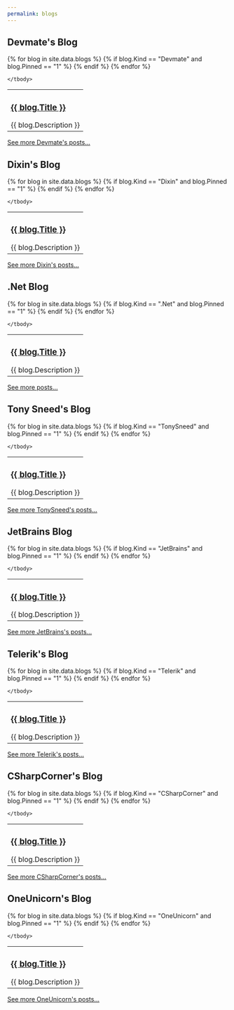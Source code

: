 ```yaml
---
permalink: blogs
---
```


<h2>Devmate's Blog</h2>

<table>
	<tbody>
{% for blog in site.data.blogs %}
	{% if blog.Kind == "Devmate" and blog.Pinned == "1" %}
		<tr>
			<td>
				<h3><a href="{{ blog.Url }}">{{ blog.Title }}</a></h3>
				{{ blog.Description }}
			</td>
		</tr>
	{% endif %}
{% endfor %}
				
	</tbody>
</table>

<a href="{{ site.github.url }}/devmate-blog">See more Devmate's posts...</a>

<h2>Dixin's Blog</h2>

<table>
	<tbody>
{% for blog in site.data.blogs %}
	{% if blog.Kind == "Dixin" and blog.Pinned == "1" %}
		<tr>
			<td>
				<h3><a href="{{ blog.Url }}">{{ blog.Title }}</a></h3>
				{{ blog.Description }}
			</td>
		</tr>
	{% endif %}
{% endfor %}
				
	</tbody>
</table>

<a href="{{ site.github.url }}/dixin-blog">See more Dixin's posts...</a>

<h2>.Net Blog</h2>

<table>
	<tbody>
{% for blog in site.data.blogs %}
	{% if blog.Kind == ".Net" and blog.Pinned == "1" %}
		<tr>
			<td>
				<h3><a href="{{ blog.Url }}">{{ blog.Title }}</a></h3>
				{{ blog.Description }}
			</td>
		</tr>
	{% endif %}
{% endfor %}
				
	</tbody>
</table>

<a href="{{ site.github.url }}/dot-net-blog">See more posts...</a>

<h2>Tony Sneed's Blog</h2>

<table>
	<tbody>
{% for blog in site.data.blogs %}
	{% if blog.Kind == "TonySneed" and blog.Pinned == "1" %}
		<tr>
			<td>
				<h3><a href="{{ blog.Url }}">{{ blog.Title }}</a></h3>
				{{ blog.Description }}
			</td>
		</tr>
	{% endif %}
{% endfor %}
				
	</tbody>
</table>

<a href="{{ site.github.url }}/tony-sneed-blog">See more TonySneed's posts...</a>

<h2>JetBrains Blog</h2>

<table>
	<tbody>
{% for blog in site.data.blogs %}
	{% if blog.Kind == "JetBrains" and blog.Pinned == "1" %}
		<tr>
			<td>
				<h3><a href="{{ blog.Url }}">{{ blog.Title }}</a></h3>
				{{ blog.Description }}
			</td>
		</tr>
	{% endif %}
{% endfor %}
				
	</tbody>
</table>

<a href="{{ site.github.url }}/jet-brains-blog">See more JetBrains's posts...</a>

<h2>Telerik's Blog</h2>

<table>
	<tbody>
{% for blog in site.data.blogs %}
	{% if blog.Kind == "Telerik" and blog.Pinned == "1" %}
		<tr>
			<td>
				<h3><a href="{{ blog.Url }}">{{ blog.Title }}</a></h3>
				{{ blog.Description }}
			</td>
		</tr>
	{% endif %}
{% endfor %}
				
	</tbody>
</table>

<a href="{{ site.github.url }}/telerik-blog">See more Telerik's posts...</a>

<h2>CSharpCorner's Blog</h2>

<table>
	<tbody>
{% for blog in site.data.blogs %}
	{% if blog.Kind == "CSharpCorner" and blog.Pinned == "1" %}
		<tr>
			<td>
				<h3><a href="{{ blog.Url }}">{{ blog.Title }}</a></h3>
				{{ blog.Description }}
			</td>
		</tr>
	{% endif %}
{% endfor %}
				
	</tbody>
</table>

<a href="{{ site.github.url }}/csharp-corner-blog">See more CSharpCorner's posts...</a>

<h2>OneUnicorn's Blog</h2>

<table>
	<tbody>
{% for blog in site.data.blogs %}
	{% if blog.Kind == "OneUnicorn" and blog.Pinned == "1" %}
		<tr>
			<td>
				<h3><a href="{{ blog.Url }}">{{ blog.Title }}</a></h3>
				{{ blog.Description }}
			</td>
		</tr>
	{% endif %}
{% endfor %}
				
	</tbody>
</table>

<a href="{{ site.github.url }}/one-unicorn-blog">See more OneUnicorn's posts...</a>